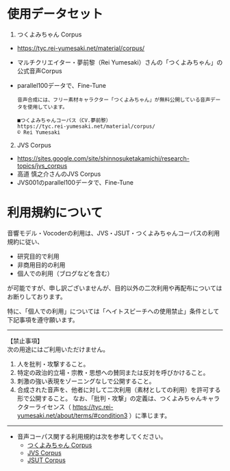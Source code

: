 # 使用データセット
1. つくよみちゃん Corpus
  - https://tyc.rei-yumesaki.net/material/corpus/
  - マルチクリエイター・夢前黎（Rei Yumesaki）さんの「つくよみちゃん」の公式音声Corpus
  - parallel100データで、Fine-Tune

        音声合成には、フリー素材キャラクター「つくよみちゃん」が無料公開している音声データを使用しています。

        ■つくよみちゃんコーパス（CV.夢前黎）
        https://tyc.rei-yumesaki.net/material/corpus/
        © Rei Yumesaki


2. JVS Corpus
  - https://sites.google.com/site/shinnosuketakamichi/research-topics/jvs_corpus
  - 高道 慎之介さんのJVS Corpus
  - JVS001のparallel100データで、Fine-Tune

# 利用規約について
音響モデル・Vocoderの利用は、JVS・JSUT・つくよみちゃんコーパスの利用規約に従い、
  - 研究目的で利用
  - 非商用目的の利用
  - 個人での利用（ブログなどを含む）

が可能ですが、申し訳ございませんが、目的以外の二次利用や再配布についてはお断りしております。

特に、「個人での利用」については「ヘイトスピーチへの使用禁止」条件として下記事項を遵守願います。

---
【禁止事項】<br>
  次の用途にはご利用いただけません。
1. 人を批判・攻撃すること。
2. 特定の政治的立場・宗教・思想への賛同または反対を呼びかけること。
3. 刺激の強い表現をゾーニングなしで公開すること。
4.  合成された音声を、他者に対して二次利用（素材としての利用）を許可する形で公開すること。
  なお、「批判・攻撃」の定義は、つくよみちゃんキャラクターライセンス（ https://tyc.rei-yumesaki.net/about/terms/#condition3 ）に準じます。
---


- 音声コーパス関する利用規約は次を参考してください。
  - [つくよみちゃん Corpus](https://tyc.rei-yumesaki.net/material/corpus/#terms)
  - [JVS Corpus](https://sites.google.com/site/shinnosuketakamichi/research-topics/jvs_corpus#h.p_OP_G8FT_Kuf4)
  - [JSUT Corpus](https://sites.google.com/site/shinnosuketakamichi/publication/jsut#h.p_YexdnC0CAtY8)
